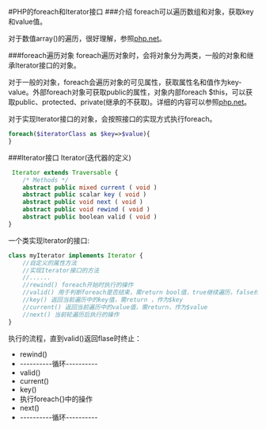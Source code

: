 #PHP的foreach和Iterator接口
###介绍
foreach可以遍历数组和对象，获取key和value值。

对于数值array()的遍历，很好理解，参照[php.net](http://php.net/manual/zh/control-structures.foreach.php)。

###foreach遍历对象
foreach遍历对象时，会将对象分为两类，一般的对象和继承Iterator接口的对象。

对于一般的对象，foreach会遍历对象的可见属性，获取属性名和值作为key-value。外部foreach对象可获取public的属性，对象内部foreach $this，可以获取public、protected、private(继承的不获取)。详细的内容可以参照[php.net](http://php.net/manual/zh/language.oop5.iterations.php)。

对于实现Iterator接口的对象，会按照接口的实现方式执行foreach。
```php
foreach($iteratorClass as $key=>$value){
}
```
###Iterator接口
Iterator(迭代器的定义)
```php
 Iterator extends Traversable {
    /* Methods */
    abstract public mixed current ( void )
    abstract public scalar key ( void )
    abstract public void next ( void )
    abstract public void rewind ( void )
    abstract public boolean valid ( void )
}
```
一个类实现Iterator的接口:
```php
class myIterator implements Iterator {
    //自定义的属性方法
    //实现Iterator接口的方法
    //......
    //rewind() foreach开始时执行的操作
    //valid() 用于判断foreach是否结束，需return bool值，true继续遍历，false终止遍历
    //key() 返回当前遍历中的key值，需return ，作为$key
    //current() 返回当前遍历中的value值，需return，作为$value
    //next() 当前轮遍历后执行的操作
}
```
执行的流程，直到valid()返回flase时终止：
- rewind()
- ----------循环----------
- valid()
- current()
- key()
- 执行foreach{}中的操作
- next()
- ----------循环----------